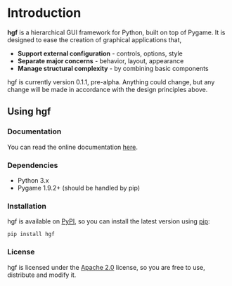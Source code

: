 # Introduction

**hgf** is a hierarchical GUI framework for Python, built on top of Pygame. It is designed to ease the creation of graphical applications that,

- **Support external configuration** - controls, options, style
- **Separate major concerns** - behavior, layout, appearance
- **Manage structural complexity** - by combining basic components

hgf is currently version 0.1.1, pre-alpha. Anything could change, but any change will be made in accordance with the design principles above.


## Using hgf

### Documentation

You can read the online documentation [here](https://benfrankel.github.io/hgf).

### Dependencies

- Python 3.x
- Pygame 1.9.2+ (should be handled by pip)

### Installation

hgf is available on [PyPI](https://pypi.python.org/pypi), so you can install the latest version using [pip](https://pip.pypa.io/en/stable/):

`pip install hgf`

### License

hgf is licensed under the [Apache 2.0](https://github.com/BenFrankel/hgf/blob/master/LICENSE) license, so you are free to use, distribute and modify it.

